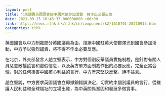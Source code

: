 ```yaml
---
layout: post
title: 北京譴責英國國會拒中國大使參加活動　將作出必要反應
date: 2021-09-15 16:46:33.000000000 +08:00
link: https://news.rthk.hk/rthk/ch/component/k2/1610701-20210915.htm
categories: rthk
---
```


英國國會以中方制裁部分英國議員為由，拒絕中國駐英大使鄭澤光到國會參加活動，中方予以強烈譴責，將不得不作出必要反應。

在北京，外交部發言人趙立堅表示，中方對個別反華議員實施制裁，是針對有關人員惡意散播謊言和虛假信息，以及英方單方面制裁作出的必要反應，完全正當合理，對於任何損害中國核心利益的言行，中方歷來堅決反擊，絕不姑息。

趙立堅說，中方要求英國議會立即撤銷錯誤決定，切實約束個別議員的言行，從維護人民利益和全球福祉的立場出發，為中英關係鞏固和發展多做實事。
